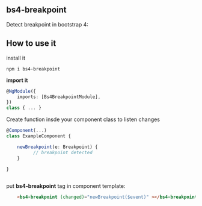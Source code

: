 ## bs4-breakpoint ##
Detect breakpoint in bootstrap 4:

How to use it
-------------
install it
```
npm i bs4-breakpoint
```


**import it**

```ts
@NgModule({
    imports: [Bs4BreakpointModule],
})
class { ... }
```

Create function insde your component  class to listen changes

```ts
@Component(...)
class ExampleComponent {

    newBreakpoint(e: Breakpoint) {
          // breakpoint detected
    }

}
    
```
put  **bs4-breakpoint** tag in component template:

```html
    <bs4-breakpoint (changed)="newBreakpoint($event)" ></bs4-breakpoint>
```

